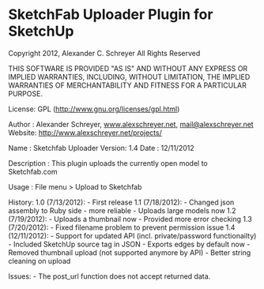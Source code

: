 SketchFab Uploader Plugin for SketchUp
======================================

Copyright 2012, Alexander C. Schreyer
All Rights Reserved

THIS SOFTWARE IS PROVIDED "AS IS" AND WITHOUT ANY EXPRESS OR IMPLIED WARRANTIES, 
INCLUDING, WITHOUT LIMITATION, THE IMPLIED WARRANTIES OF MERCHANTABILITY AND 
FITNESS FOR A PARTICULAR PURPOSE.

License:        GPL (http://www.gnu.org/licenses/gpl.html)

Author :        Alexander Schreyer, www.alexschreyer.net, mail@alexschreyer.net
Website:        http://www.alexschreyer.net/projects/

Name :          Sketchfab Uploader
Version:        1.4
Date :          12/11/2012

Description :   This plugin uploads the currently open model to Sketchfab.com

Usage :         File menu > Upload to Sketchfab

History:        1.0 (7/13/2012):
                - First release
                1.1 (7/18/2012):
                - Changed json assembly to Ruby side - more reliable
                - Uploads large models now
                1.2 (7/19/2012):
                - Uploads a thumbnail now
                - Provided more error checking
                1.3 (7/20/2012):
                - Fixed filename problem to prevent permission issue
                1.4 (12/11/2012):
                - Support for updated API (incl. private/password functionailty)
                - Included SketchUp source tag in JSON
                - Exports edges by default now
                - Removed thumbnail upload (not supported anymore by API)
                - Better string cleaning on upload

Issues:
                - The post_url function does not accept returned data.
